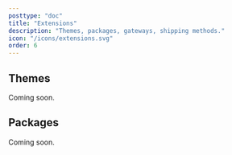 ```yaml
---
posttype: "doc"
title: "Extensions"
description: "Themes, packages, gateways, shipping methods."
icon: "/icons/extensions.svg"
order: 6
---
```


## Themes

Coming soon.

## Packages

Coming soon.
